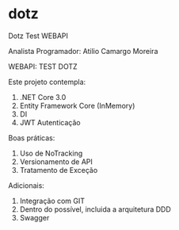# dotz
Dotz Test WEBAPI

Analista Programador: Atilio Camargo Moreira

WEBAPI: TEST DOTZ

Este projeto contempla:

1. .NET Core 3.0
2. Entity Framework Core (InMemory)
3. DI 
4. JWT Autenticação

Boas práticas:
1. Uso de NoTracking
2. Versionamento de API
3. Tratamento de Exceção

Adicionais:
1. Integração com GIT
2. Dentro do possível, incluida a arquitetura DDD
3. Swagger

